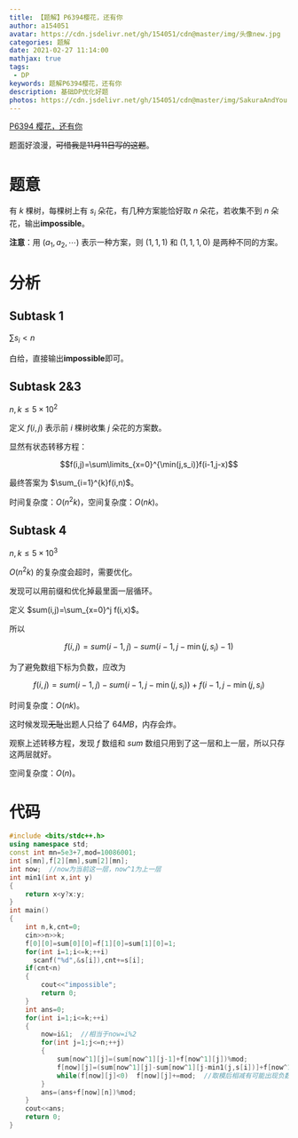```yaml
---
title: 【题解】P6394樱花，还有你
author: a154051
avatar: https://cdn.jsdelivr.net/gh/154051/cdn@master/img/头像new.jpg
categories: 题解
date: 2021-02-27 11:14:00
mathjax: true
tags: 
 - DP
keywords: 题解P6394樱花，还有你
description: 基础DP优化好题
photos: https://cdn.jsdelivr.net/gh/154051/cdn@master/img/SakuraAndYou.jpg
---
```

[P6394 樱花，还有你](https://www.luogu.com.cn/problem/P6394)

题面好浪漫，~~可惜我是11月11日写的这题~~。

# 题意

有 $k$ 棵树，每棵树上有 $s_i$ 朵花，有几种方案能恰好取 $n$ 朵花，若收集不到 $n$ 朵花，输出**impossible**。

**注意**：用 $(a_1,a_2,⋯)$ 表示一种方案，则 $(1,1,1)$ 和 $(1,1,1,0)$ 是两种不同的方案。

# 分析
## Subtask 1

$\sum s_i<n$

白给，直接输出**impossible**即可。

## Subtask 2&3

$n,k \le 5\times10^2$

定义 $f(i,j)$ 表示前 $i$ 棵树收集 $j$ 朵花的方案数。

显然有状态转移方程：

$$f(i,j)=\sum\limits_{x=0}^{\min(j,s_i)}f(i-1,j-x)$$

最终答案为 $\sum_{i=1}^{k}f(i,n)$。

时间复杂度：$O(n^2k)$，空间复杂度：$O(nk)$。

## Subtask 4

$n,k \le 5\times10^3$

$O(n^2k)$ 的复杂度会超时，需要优化。

发现可以用前缀和优化掉最里面一层循环。

定义 $sum(i,j)=\sum_{x=0}^j f(i,x)$。

所以

$$f(i,j)=sum(i-1,j)-sum(i-1,j-\min(j,s_i)-1)$$

为了避免数组下标为负数，应改为

$$f(i,j)=sum(i-1,j)-sum(i-1,j-\min(j,s_i))+f(i-1,j-\min(j,s_i)$$

时间复杂度：$O(nk)$。

这时候发现~~无耻~~出题人只给了 $64MB$，内存会炸。

观察上述转移方程，发现 $f$ 数组和 $sum$ 数组只用到了这一层和上一层，所以只存这两层就好。

空间复杂度：$O(n)$。

# 代码

```cpp
#include <bits/stdc++.h>
using namespace std;
const int mn=5e3+7,mod=10086001;
int s[mn],f[2][mn],sum[2][mn];
int now;  //now为当前这一层，now^1为上一层 
int min1(int x,int y)
{
	return x<y?x:y;
}
int main()
{
	int n,k,cnt=0;
	cin>>n>>k;
	f[0][0]=sum[0][0]=f[1][0]=sum[1][0]=1;
	for(int i=1;i<=k;++i)
	  scanf("%d",&s[i]),cnt+=s[i];
	if(cnt<n)
	{
		cout<<"impossible";
		return 0;
	}
	int ans=0;
	for(int i=1;i<=k;++i)
	{
		now=i&1;  //相当于now=i%2 
		for(int j=1;j<=n;++j)
		{
			sum[now^1][j]=(sum[now^1][j-1]+f[now^1][j])%mod;
			f[now][j]=(sum[now^1][j]-sum[now^1][j-min1(j,s[i])]+f[now^1][j-min1(j,s[i])])%mod;
			while(f[now][j]<0)  f[now][j]+=mod;  //取模后相减有可能出现负数 
		}
		ans=(ans+f[now][n])%mod;
	}
	cout<<ans;
	return 0;
}
```
